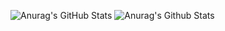 <!--
You should spend some time monkeying around with this, and possibly even
stand up your own.
  -->
![Anurag's GitHub Stats](https://github-readme-stats.vercel.app/api?username=harleypig&show_icons=true&theme=transparent)
![Anurag's Github Stats](https://github-readme-stats.vercel.app/api/top-langs?username=harleypig&theme=transparent)
